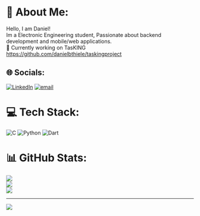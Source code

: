 # 💫 About Me:
Hello, I am Daniel!<br>Im a Electronic Engineering student, Passionate about backend development and mobile/web applications.<br>🔭 Currently working on TasKING https://github.com/danielbthiele/taskingproject


## 🌐 Socials:
[![LinkedIn](https://img.shields.io/badge/LinkedIn-%230077B5.svg?logo=linkedin&logoColor=white)](https://linkedin.com/in/www.linkedin.com/in/daniel-bianchini-thiele-712972288) [![email](https://img.shields.io/badge/Email-D14836?logo=gmail&logoColor=white)](mailto:dbthiele@gmail.com) 

# 💻 Tech Stack:
![C](https://img.shields.io/badge/c-%2300599C.svg?style=for-the-badge&logo=c&logoColor=white) ![Python](https://img.shields.io/badge/python-3670A0?style=for-the-badge&logo=python&logoColor=ffdd54) ![Dart](https://img.shields.io/badge/dart-%230175C2.svg?style=for-the-badge&logo=dart&logoColor=white)
# 📊 GitHub Stats:
![](https://github-readme-stats.vercel.app/api?username=danielbthiele&theme=dark&hide_border=false&include_all_commits=true&count_private=true)<br/>
![](https://nirzak-streak-stats.vercel.app/?user=danielbthiele&theme=dark&hide_border=false)<br/>
![](https://github-readme-stats.vercel.app/api/top-langs/?username=danielbthiele&theme=dark&hide_border=false&include_all_commits=true&count_private=true&layout=compact)


---
[![](https://visitcount.itsvg.in/api?id=danielbthiele&icon=0&color=0)](https://visitcount.itsvg.in)

<!-- Proudly created with GPRM ( https://gprm.itsvg.in ) -->
